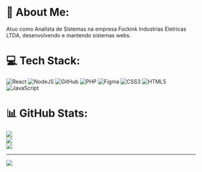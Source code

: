 # 💫 About Me:
Atuo como Analista de Sistemas na empresa Fockink Industrias Eletricas LTDA, desenvolvendo e mantendo sistemas webs.


# 💻 Tech Stack:
![React](https://img.shields.io/badge/react-%2320232a.svg?style=for-the-badge&logo=react&logoColor=%2361DAFB) ![NodeJS](https://img.shields.io/badge/node.js-6DA55F?style=for-the-badge&logo=node.js&logoColor=white) ![GitHub](https://img.shields.io/badge/github-%23121011.svg?style=for-the-badge&logo=github&logoColor=white) ![PHP](https://img.shields.io/badge/php-%23777BB4.svg?style=for-the-badge&logo=php&logoColor=white) ![Figma](https://img.shields.io/badge/figma-%23F24E1E.svg?style=for-the-badge&logo=figma&logoColor=white) ![CSS3](https://img.shields.io/badge/css3-%231572B6.svg?style=for-the-badge&logo=css3&logoColor=white) ![HTML5](https://img.shields.io/badge/html5-%23E34F26.svg?style=for-the-badge&logo=html5&logoColor=white) ![JavaScript](https://img.shields.io/badge/javascript-%23323330.svg?style=for-the-badge&logo=javascript&logoColor=%23F7DF1E)
# 📊 GitHub Stats:
![](https://github-readme-stats.vercel.app/api?username=JeanMS1007&theme=shadow_blue&hide_border=false&include_all_commits=true&count_private=true)<br/>
![](https://github-readme-streak-stats.herokuapp.com/?user=JeanMS1007&theme=shadow_blue&hide_border=false)<br/>
![](https://github-readme-stats.vercel.app/api/top-langs/?username=JeanMS1007&theme=shadow_blue&hide_border=false&include_all_commits=true&count_private=true&layout=compact)

---
[![](https://visitcount.itsvg.in/api?id=JeanMS1007&icon=0&color=0)](https://visitcount.itsvg.in)

<!-- Proudly created with GPRM ( https://gprm.itsvg.in ) -->
